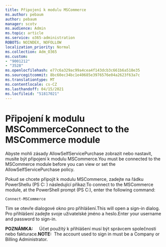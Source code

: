 ```yaml
---
title: Připojení k modulu MSCommerce
ms.author: pebaum
author: pebaum
manager: scotv
ms.audience: Admin
ms.topic: article
ms.service: o365-administration
ROBOTS: NOINDEX, NOFOLLOW
localization_priority: Normal
ms.collection: Adm_O365
ms.custom:
- "9001212"
- "3528"
ms.openlocfilehash: e77c6a329ac99a4cea4f143dcb3c661b6a518e35
ms.sourcegitcommit: 8bc60ec34bc1e40685e3976576e04a2623f63a7c
ms.translationtype: MT
ms.contentlocale: cs-CZ
ms.lasthandoff: 04/15/2021
ms.locfileid: "51817021"
---
```

# <a name="connect-to-the-mscommerce-module"></a><span data-ttu-id="52831-102">Připojení k modulu MSCommerce</span><span class="sxs-lookup"><span data-stu-id="52831-102">Connect to the MSCommerce module</span></span>

<span data-ttu-id="52831-103">Abyste mohli zásady AllowSelfServicePurchase zobrazit nebo nastavit, musíte být připojení k modulu MSCommerce.</span><span class="sxs-lookup"><span data-stu-id="52831-103">You must be connected to the MSCommerce module before you can view or set the AllowSelfServicePurchase policy.</span></span>  

<span data-ttu-id="52831-104">Pokud se chcete připojit k modulu MSCommerce, zadejte na řádku PowerShellu (PS C: \) následující příkaz:</span><span class="sxs-lookup"><span data-stu-id="52831-104">To connect to the MSCommerce module, at the PowerShell prompt (PS C:\), enter the following command:</span></span>

`Connect-MSCommerce`

<span data-ttu-id="52831-105">Tím se otevře dialogové okno pro přihlášení.</span><span class="sxs-lookup"><span data-stu-id="52831-105">This will open a sign-in dialog.</span></span> <span data-ttu-id="52831-106">Pro přihlášení zadejte svoje uživatelské jméno a heslo.</span><span class="sxs-lookup"><span data-stu-id="52831-106">Enter your username and password to sign-in.</span></span>

<span data-ttu-id="52831-107">**POZNÁMKA:** &nbsp; &nbsp; Účet použitý k přihlášení musí být správcem společnosti nebo fakturace.</span><span class="sxs-lookup"><span data-stu-id="52831-107">**NOTE:**&nbsp;&nbsp;The account used to sign in must be a Company or Billing Administrator.</span></span>
